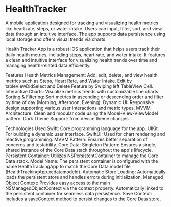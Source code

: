 # HealthTracker
A mobile application designed for tracking and visualizing health metrics like heart rate, steps, or water intake. Users can input, filter, sort, and view data through an intuitive interface. The app supports data persistence using local storage and offers visual trends via charts.

Health Tracker App is a robust iOS application that helps users track their daily health metrics, including steps, heart rate, and water intake. It features a clean and intuitive interface for visualizing health trends over time and managing health-related data efficiently.

Features
Health Metrics Management: Add, edit, delete, and view health metrics such as Steps, Heart Rate, and Water Intake.
Edit by tableViewDidSelect and Delete Feature by Swiping left TableView Cell.
Interactive Charts: Visualize metrics trends with customizable line charts.
Sorting & Filtering: Sort metrics in ascending or descending order and filter by time of day (Morning, Afternoon, Evening).
Dynamic UI: Responsive design supporting various user interactions and metric types.
MVVM Architecture: Clean and modular code using the Model-View-ViewModel pattern.
Dark Theme Support: from device theme changes.

Technologies Used
Swift: Core programming language for the app.
UIKit: For building a dynamic user interface.
SwiftUI: Used for chart rendering and reactive programming.
MVVM Pattern: Ensures better separation of concerns and testability.
Core Data:
Singleton Pattern: Ensures a single, shared instance of the Core Data stack throughout the app's lifecycle.
Persistent Container: Utilizes NSPersistentContainer to manage the Core Data stack.
Model Name: The persistent container is configured with the name HealthTrackingApp to match the Core Data model file (HealthTrackingApp.xcdatamodeld).
Automatic Store Loading: Automatically loads the persistent store and handles errors during initialization.
Managed Object Context:
Provides easy access to the main NSManagedObjectContext via the context property.
Automatically linked to the persistent container for seamless data persistence.
Save Context: Includes a saveContext method to persist changes to the Core Data store.
